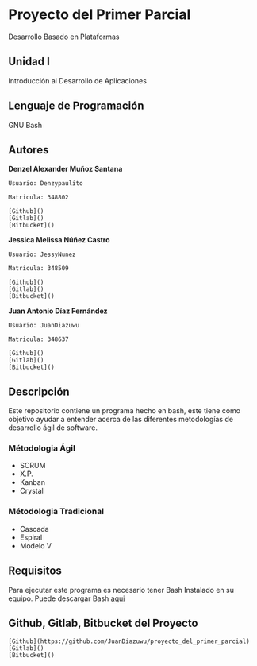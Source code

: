 # Proyecto del Primer Parcial

Desarrollo Basado en Plataformas

## Unidad I

Introducción al Desarrollo de Aplicaciones

## Lenguaje de Programación

GNU Bash

## Autores

**Denzel Alexander Muñoz Santana**

	Usuario: Denzypaulito

	Matricula: 348802

	[Github]()
	[Gitlab]()
	[Bitbucket]()

**Jessica Melissa Núñez Castro**

	Usuario: JessyNunez

	Matricula: 348509

	[Github]()
	[Gitlab]()
	[Bitbucket]()

**Juan Antonio Díaz Fernández**

	Usuario: JuanDiazuwu

	Matricula: 348637

	[Github]()
	[Gitlab]()
	[Bitbucket]()

## Descripción

Este repositorio contiene un programa hecho en bash, este tiene como objetivo ayudar a entender acerca de las diferentes metodologías de desarrollo ágil de software.

### Métodologia Ágil

* SCRUM
* X.P.
* Kanban
* Crystal

### Métodologia Tradicional

* Cascada
* Espiral
* Modelo V

## Requisitos

Para ejecutar este programa es necesario tener Bash Instalado en su equipo. Puede descargar Bash [aqui](https://www.gnu.org/software/bash/)

## Github, Gitlab, Bitbucket del Proyecto

	[Github](https://github.com/JuanDiazuwu/proyecto_del_primer_parcial)
	[Gitlab]()
	[Bitbucket]()
